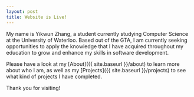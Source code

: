 ```yaml
---
layout: post
title: Website is Live!
---
```


My name is Yikwun Zhang, a student currently studying Computer Science at the University of Waterloo. Based out of the GTA, I am currently seeking opportunities to apply the knowledge that I have acquired throughout my education to grow and enhance my skills in software development.

Please have a look at my [About]({{ site.baseurl }}/about) to learn more about who I am, as well as my [Projects]({{ site.baseurl }}/projects) to see what kind of projects I have completed.

Thank you for visiting!